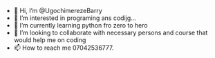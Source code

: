 - 👋 Hi, I’m @UgochimerezeBarry
- 👀 I’m interested in programing ans codijg...
- 🌱 I’m currently learning python fro zero to hero
- 💞️ I’m looking to collaborate with necessary persons and course that would help me on coding
- 📫 How to reach me 07042536777.
<!---
UgochimerezeBarry/UgochimerezeBarry is a ✨ special ✨ repository because its `README.md` (this file) appears on your GitHub profile.
You can click the Preview link to take a look at your changes.
--->
